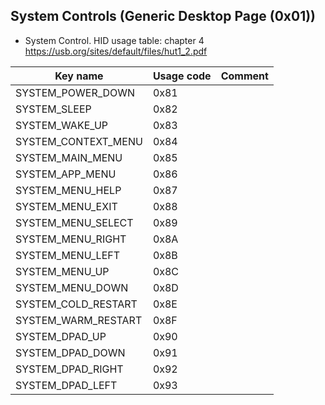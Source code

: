 ## System Controls (Generic Desktop Page (0x01))

- System Control. HID usage table: chapter 4 https://usb.org/sites/default/files/hut1_2.pdf

| Key name            | Usage code | Comment                                                                          |
|---------------------|------------|----------------------------------------------------------------------------------|
| SYSTEM_POWER_DOWN   | 0x81       |                                                                                  |
| SYSTEM_SLEEP        | 0x82       |                                                                                  |
| SYSTEM_WAKE_UP      | 0x83       |                                                                                  |
| SYSTEM_CONTEXT_MENU | 0x84       |                                                                                  |
| SYSTEM_MAIN_MENU    | 0x85       |                                                                                  |
| SYSTEM_APP_MENU     | 0x86       |                                                                                  |
| SYSTEM_MENU_HELP    | 0x87       |                                                                                  |
| SYSTEM_MENU_EXIT    | 0x88       |                                                                                  |
| SYSTEM_MENU_SELECT  | 0x89       |                                                                                  |
| SYSTEM_MENU_RIGHT   | 0x8A       |                                                                                  |
| SYSTEM_MENU_LEFT    | 0x8B       |                                                                                  |
| SYSTEM_MENU_UP      | 0x8C       |                                                                                  |
| SYSTEM_MENU_DOWN    | 0x8D       |                                                                                  |
| SYSTEM_COLD_RESTART | 0x8E       |                                                                                  |
| SYSTEM_WARM_RESTART | 0x8F       |                                                                                  |
| SYSTEM_DPAD_UP      | 0x90       |                                                                                  |
| SYSTEM_DPAD_DOWN    | 0x91       |                                                                                  |
| SYSTEM_DPAD_RIGHT   | 0x92       |                                                                                  |
| SYSTEM_DPAD_LEFT    | 0x93       |                                                                                  |
